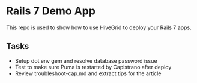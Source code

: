 # Rails 7 Demo App

This repo is used to show how to use HiveGrid to deploy your Rails 7 apps.

## Tasks

- Setup dot env gem and resolve database password issue
- Test to make sure Puma is restarted by Capistrano after deploy
- Review troubleshoot-cap.md and extract tips for the article